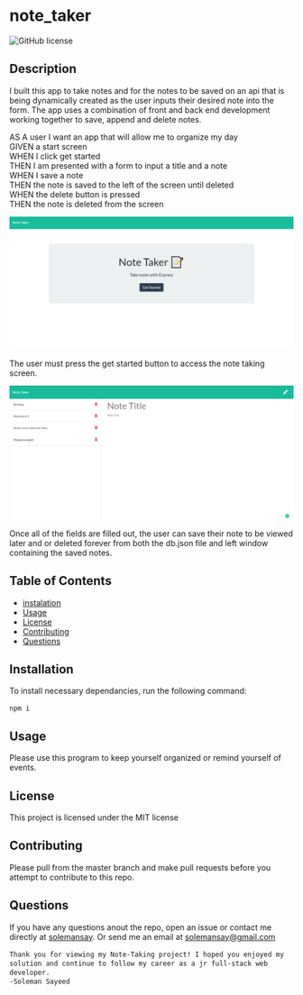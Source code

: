 # note_taker

  ![GitHub license](https://img.shields.io/badge/license-MIT-blue.svg)

  ## Description 

  I built this app to take notes and for the notes to be saved on an api that is being dynamically created as the user inputs their desired note into the form. The app uses a combination of front and back end development working together to save, append and delete notes.  

  AS A user I want an app that will allow me to organize my day <br>
  GIVEN a start screen <br>
  WHEN I click get started <br>
  THEN I am presented with a form to input a title and a note <br>
  WHEN I save a note <br>
  THEN the note is saved to the left of the screen until deleted <br>
  WHEN the delete button is pressed <br>
  THEN the note is deleted from the screen <br>

  <img src= "assets/homeScreen.png" alt = "Home screen">

The user must press the get started button to access the note taking screen.

  <img src= "assets/noteScreen.png" alt = "Note taking screen">

  Once all of the fields are filled out, the user can save their note to be viewed later and or deleted forever from both the db.json file and left window containing the saved notes.

  ## Table of Contents 
  
  * [instalation](#instalation)
  * [Usage](#usage)
  * [License](#license)
  * [Contributing](#contributing)
  * [Questions](#questions)
  
  ## Installation 
  
  To install necessary dependancies, run the following command: 
  ```
  npm i
  ```
  ## Usage
  
  Please use this program to keep yourself organized or remind yourself of events. 
  
  ## License
  
  This project is licensed under the MIT license 
  
  ## Contributing
  
  Please pull from the master branch and make pull requests before you attempt to contribute to this repo.

 ## Questions
  
 If you have any questions anout the repo, open an issue or contact me directly at [solemansay](https://github.com/solemansay/). 
 Or send me an email at solemansay@gmail.com

 ```
Thank you for viewing my Note-Taking project! I hoped you enjoyed my solution and continue to follow my career as a jr full-stack web developer. 
-Soleman Sayeed
```
